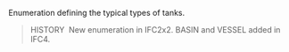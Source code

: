 ﻿Enumeration defining the typical types of tanks.

> HISTORY&nbsp; New enumeration in IFC2x2. BASIN and VESSEL added in IFC4.
